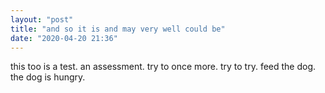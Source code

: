 ```yaml
---
layout: "post"
title: "and so it is and may very well could be"
date: "2020-04-20 21:36"
---
```

this too is a test. an assessment.
try to once more.
try to try.
feed the dog.
the dog is hungry.
